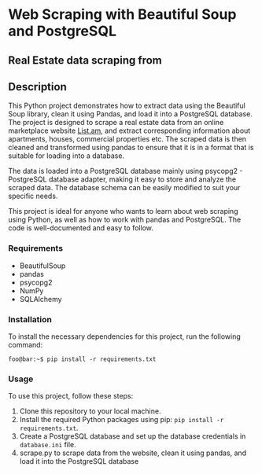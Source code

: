# Web Scraping with Beautiful Soup and PostgreSQL 

## Real Estate data scraping from 

## Description

This Python project demonstrates how to extract data using the Beautiful Soup library, clean it using Pandas, and load it into a PostgreSQL database.
The project is designed to scrape a real estate data from an online marketplace website [List.am](https://list.am), and extract corresponding information about apartments, houses, commercial properties etc. The scraped data is then cleaned and transformed using pandas to ensure that it is in a format that is suitable for loading into a database.

The data is loaded into a PostgreSQL database mainly using psycopg2 - PostgreSQL database adapter, making it easy to store and analyze the scraped data. The database schema can be easily modified to suit your specific needs.

This project is ideal for anyone who wants to learn about web scraping using Python, as well as how to work with pandas and PostgreSQL. The code is well-documented and easy to follow.

### Requirements

* BeautifulSoup
* pandas
* psycopg2
* NumPy
* SQLAlchemy

### Installation

To install the necessary dependencies for this project, run the following command:

```console
foo@bar:~$ pip install -r requirements.txt
```

### Usage
To use this project, follow these steps:

1. Clone this repository to your local machine.
2. Install the required Python packages using pip: `pip install -r requirements.txt`.
3. Create a PostgreSQL database and set up the database credentials in `database.ini` file.
4. scrape.py to scrape data from the website, clean it using pandas, and load it into the PostgreSQL database

